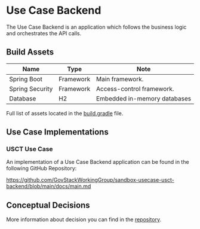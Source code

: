 # Use Case Backend

The Use Case Backend is an application which follows the business logic and orchestrates the API calls.

## Build Assets

| Name            | Type      | Note                         |
|-----------------|-----------|------------------------------|
| Spring Boot     | Framework | Main framework.              |
| Spring Security | Framework | Access-control framework.    |      
| Database        | H2        | Embedded in-memory databases |

Full list of assets located in the [build.gradle](https://github.com/GovStackWorkingGroup/sandbox-usecase-usct-backend/blob/main/build.gradle) file.

## Use Case Implementations
### USCT Use Case

An implementation of a Use Case Backend application can be found in the following GitHub Repository:

https://github.com/GovStackWorkingGroup/sandbox-usecase-usct-backend/blob/main/docs/main.md

## Conceptual Decisions

More information about decision you can find in the [repository](https://github.com/GovStackWorkingGroup/sandbox-usecase-usct-backend/blob/main/docs/main.md).
